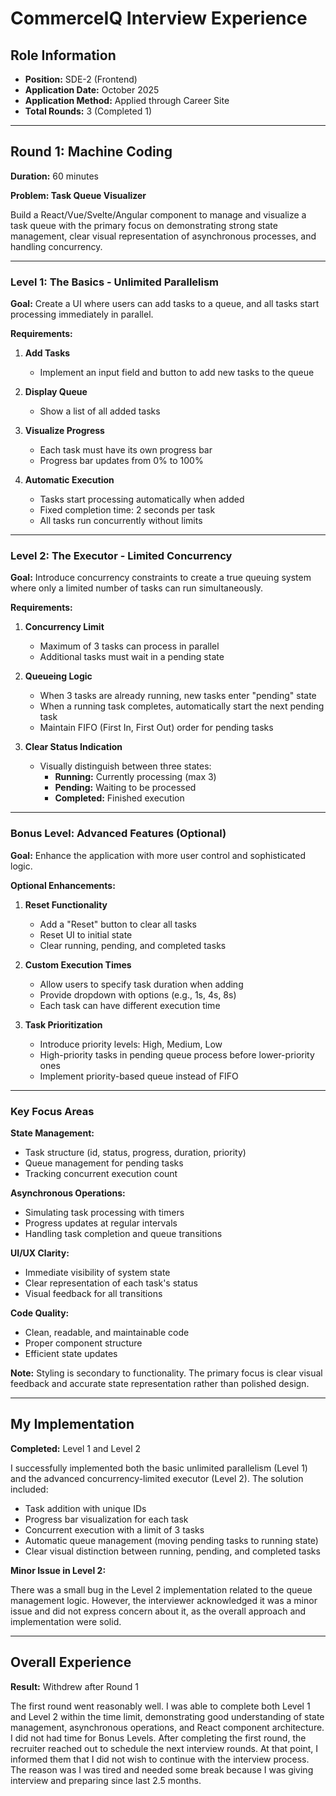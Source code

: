# CommerceIQ Interview Experience

## Role Information

- **Position:** SDE-2 (Frontend)
- **Application Date:** October 2025
- **Application Method:** Applied through Career Site
- **Total Rounds:** 3 (Completed 1)

---

## Round 1: Machine Coding

**Duration:** 60 minutes

**Problem: Task Queue Visualizer**

Build a React/Vue/Svelte/Angular component to manage and visualize a task queue with the primary focus on demonstrating strong state management, clear visual representation of asynchronous processes, and handling concurrency.

---

### Level 1: The Basics - Unlimited Parallelism

**Goal:** Create a UI where users can add tasks to a queue, and all tasks start processing immediately in parallel.

**Requirements:**

1. **Add Tasks**

   - Implement an input field and button to add new tasks to the queue

2. **Display Queue**

   - Show a list of all added tasks

3. **Visualize Progress**

   - Each task must have its own progress bar
   - Progress bar updates from 0% to 100%

4. **Automatic Execution**
   - Tasks start processing automatically when added
   - Fixed completion time: 2 seconds per task
   - All tasks run concurrently without limits

---

### Level 2: The Executor - Limited Concurrency

**Goal:** Introduce concurrency constraints to create a true queuing system where only a limited number of tasks can run simultaneously.

**Requirements:**

1. **Concurrency Limit**

   - Maximum of 3 tasks can process in parallel
   - Additional tasks must wait in a pending state

2. **Queueing Logic**

   - When 3 tasks are already running, new tasks enter "pending" state
   - When a running task completes, automatically start the next pending task
   - Maintain FIFO (First In, First Out) order for pending tasks

3. **Clear Status Indication**
   - Visually distinguish between three states:
     - **Running:** Currently processing (max 3)
     - **Pending:** Waiting to be processed
     - **Completed:** Finished execution

---

### Bonus Level: Advanced Features (Optional)

**Goal:** Enhance the application with more user control and sophisticated logic.

**Optional Enhancements:**

1. **Reset Functionality**

   - Add a "Reset" button to clear all tasks
   - Reset UI to initial state
   - Clear running, pending, and completed tasks

2. **Custom Execution Times**

   - Allow users to specify task duration when adding
   - Provide dropdown with options (e.g., 1s, 4s, 8s)
   - Each task can have different execution time

3. **Task Prioritization**
   - Introduce priority levels: High, Medium, Low
   - High-priority tasks in pending queue process before lower-priority ones
   - Implement priority-based queue instead of FIFO

---

### Key Focus Areas

**State Management:**

- Task structure (id, status, progress, duration, priority)
- Queue management for pending tasks
- Tracking concurrent execution count

**Asynchronous Operations:**

- Simulating task processing with timers
- Progress updates at regular intervals
- Handling task completion and queue transitions

**UI/UX Clarity:**

- Immediate visibility of system state
- Clear representation of each task's status
- Visual feedback for all transitions

**Code Quality:**

- Clean, readable, and maintainable code
- Proper component structure
- Efficient state updates

**Note:** Styling is secondary to functionality. The primary focus is clear visual feedback and accurate state representation rather than polished design.

---

## My Implementation

**Completed:** Level 1 and Level 2

I successfully implemented both the basic unlimited parallelism (Level 1) and the advanced concurrency-limited executor (Level 2). The solution included:

- Task addition with unique IDs
- Progress bar visualization for each task
- Concurrent execution with a limit of 3 tasks
- Automatic queue management (moving pending tasks to running state)
- Clear visual distinction between running, pending, and completed tasks

**Minor Issue in Level 2:**

There was a small bug in the Level 2 implementation related to the queue management logic. However, the interviewer acknowledged it was a minor issue and did not express concern about it, as the overall approach and implementation were solid.

---

## Overall Experience

**Result:** Withdrew after Round 1

The first round went reasonably well. I was able to complete both Level 1 and Level 2 within the time limit, demonstrating good understanding of state management, asynchronous operations, and React component architecture. I did not had time for Bonus Levels.
After completing the first round, the recruiter reached out to schedule the next interview rounds. At that point, I informed them that I did not wish to continue with the interview process. The reason was I was tired and needed some break because I was giving interview and preparing since last 2.5 months.
